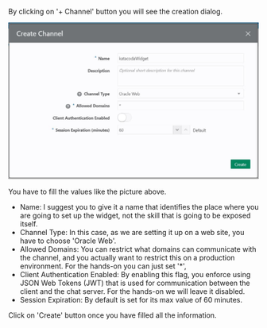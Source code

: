 By clicking on '+ Channel' button you will see the creation dialog.

![Oracle Digital Assistant - create channel dialog](assets/oda-channels-create-dialog.jpg)

You have to fill the values like the picture above.

* Name: I suggest you to give it a name that identifies the place where you are going to set up the widget, not the skill that is going to be exposed itself.
* Channel Type: In this case, as we are setting it up on a web site, you have to choose 'Oracle Web'.
* Allowed Domains: You can restrict what domains can communicate with the channel, and you actually want to restrict this on a production environment. For the hands-on you can just set '*',
* Client Authentication Enabled: By enabling this flag, you enforce using JSON Web Tokens (JWT) that is used for communication between the client and the chat server. For the hands-on we will leave it disabled.
* Session Expiration: By default is set for its max value of 60 minutes.

Click on 'Create' button once you have filled all the information. 